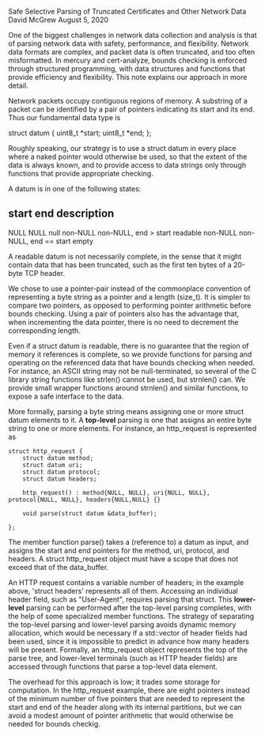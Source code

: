 Safe Selective Parsing of Truncated Certificates and Other Network Data
David McGrew
August 5, 2020


One of the biggest challenges in network data collection and analysis
is that of parsing network data with safety, performance, and
flexibility.  Network data formats are complex, and packet data is
often truncated, and too often misformatted.  In mercury and
cert-analyze, bounds checking is enforced through structured
programming, with data structures and functions that provide
efficiency and flexibility.  This note explains our approach in more
detail.

Network packets occupy contiguous regions of memory.  A substring of a
packet can be identified by a pair of pointers indicating its start
and its end.  Thus our fundamental data type is

   struct datum {
      uint8_t *start;
      uint8_t *end;
   };

Roughly speaking, our strategy is to use a struct datum in every place
where a naked pointer would otherwise be used, so that the extent of
the data is always known, and to provide access to data strings only
through functions that provide appropriate checking.

A datum is in one of the following states:

   start         end                         description
   -------------------------------------------------------
   NULL          NULL                        null
   non-NULL      non-NULL, end > start       readable
   non-NULL      non-NULL, end == start      empty

A readable datum is not necessarily complete, in the sense that it
might contain data that has been truncated, such as the first ten
bytes of a 20-byte TCP header.

We chose to use a pointer-pair instead of the commonplace convention
of representing a byte string as a pointer and a length (size_t).  It
is simpler to compare two pointers, as opposed to performing pointer
arithmetic before bounds checking.  Using a pair of pointers also has
the advantage that, when incrementing the data pointer, there is no
need to decrement the corresponding length.

Even if a struct datum is readable, there is no guarantee that the
region of memory it references is complete, so we provide functions
for parsing and operating on the referenced data that have
bounds checking when needed.  For instance, an ASCII string may not be
null-terminated, so several of the C library string functions like
strlen() cannot be used, but strnlen() can.  We provide small wrapper
functions around strnlen() and similar functions, to expose a safe
interface to the data.

More formally, parsing a byte string means assigning one or more
struct datum elements to it.  A **top-level** parsing is one that
assigns an entire byte string to one or more elements.  For instance,
an http_request is represented as

    struct http_request {
        struct datum method;
        struct datum uri;
        struct datum protocol;
        struct datum headers;

        http_request() : method{NULL, NULL}, uri{NULL, NULL}, protocol{NULL, NULL}, headers{NULL,NULL} {}

        void parse(struct datum &data_buffer);

    };

The member function parse() takes a (reference to) a datum as input,
and assigns the start and end pointers for the method, uri, protocol,
and headers.  A struct http_request object must have a scope that does
not exceed that of the data_buffer.

An HTTP request contains a variable number of headers; in the example
above, 'struct headers' represents all of them.  Accessing an
individual header field, such as "User-Agent", requires parsing that
struct.  This **lower-level** parsing can be performed after the
top-level parsing completes, with the help of some specialized member
functions.  The strategy of separating the top-level parsing and
lower-level parsing avoids dynamic memory allocation, which would be
necessary if a std::vector of header fields had been used, since it is
impossible to predict in advance how many headers will be present.
Formally, an http_request object represents the top of the parse tree,
and lower-level terminals (such as HTTP header fields) are accessed
through functions that parse a top-level data element.

The overhead for this approach is low; it trades some storage for
computation.  In the http_request example, there are eight pointers
instead of the minimum number of five pointers that are needed to
represent the start and end of the header along with its internal
partitions, but we can avoid a modest amount of pointer arithmetic
that would otherwise be needed for bounds checkig.

